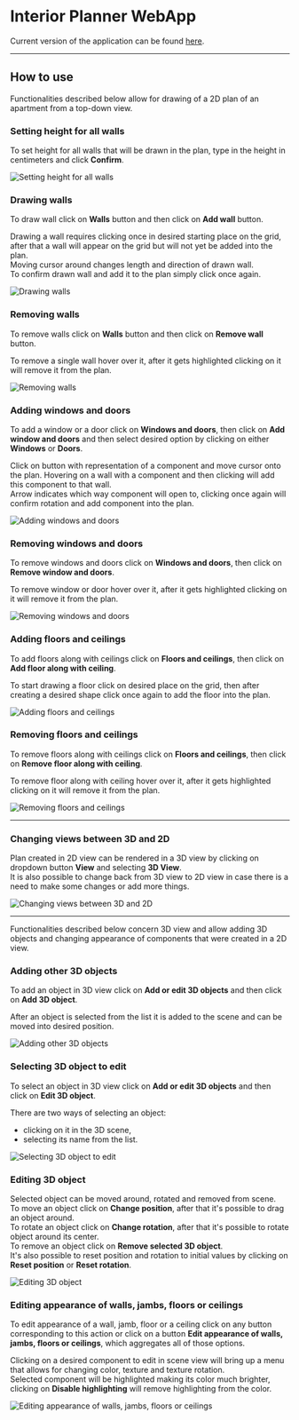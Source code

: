 # Interior Planner WebApp

Current version of the application can be found [here](https://home-planner-deployed.vercel.app/).

---

## How to use

Functionalities described below allow for drawing of a 
2D plan of an apartment from a top-down view.


### Setting height for all walls

To set height for all walls that will be drawn in the plan, type in the height in centimeters and click **Confirm**.

![Setting height for all walls](/public/markdown/readme-images/walls-height.png)


### Drawing walls

To draw wall click on **Walls** button and then click on **Add wall** button.  

Drawing a wall requires clicking once in desired starting place on the grid, after that a wall will appear on the grid but will not yet be added into the plan.  
Moving cursor around changes length and direction of drawn wall.  
To confirm drawn wall and add it to the plan simply click once again.

![Drawing walls](/public/markdown/readme-images/drawing-walls.gif)


### Removing walls

To remove walls click on **Walls** button and then click on **Remove wall** button.  

To remove a single wall hover over it, after it gets highlighted clicking on it will remove it from the plan.

![Removing walls](/public/markdown/readme-images/removing-walls.gif)


### Adding windows and doors

To add a window or a door click on **Windows and doors**, then click on **Add window and doors** and then select desired option by clicking on either **Windows** or **Doors**.  

Click on button with representation of a component and move cursor onto the plan.
Hovering on a wall with a component and then clicking will add this component to that wall.  
Arrow indicates which way component will open to, clicking once again will confirm rotation and add component into the plan.

![Adding windows and doors](/public/markdown/readme-images/adding-windows-and-doors.gif)


### Removing windows and doors

To remove windows and doors click on **Windows and doors**, then click on **Remove window and doors**.  

To remove window or door hover over it, after it gets highlighted clicking on it will remove it from the plan.

![Removing windows and doors](/public/markdown/readme-images/removing-windows-and-doors.gif)


### Adding floors and ceilings

To add floors along with ceilings click on **Floors and ceilings**, then click on **Add floor along with ceiling**.  

To start drawing a floor click on desired place on the grid, then after creating a desired shape click once again to add the floor into the plan.

![Adding floors and ceilings](/public/markdown/readme-images/adding-floors.gif)


### Removing floors and ceilings

To remove floors along with ceilings click on **Floors and ceilings**, then click on **Remove floor along with ceiling**.

To remove floor along with ceiling hover over it, after it gets highlighted clicking on it will remove it from the plan.

![Removing floors and ceilings](/public/markdown/readme-images/removing-floors.gif)


---

### Changing views between 3D and 2D

Plan created in 2D view can be rendered in a 3D view by clicking on dropdown button **View** and selecting **3D View**.  
It is also possible to change back from 3D view to 2D view in case there is a need to make some changes or add more things.

![Changing views between 3D and 2D](/public/markdown/readme-images/3d-2d-swap.gif)


---

Functionalities described below concern 3D view and allow adding 3D objects
and changing appearance of components that were created in a 2D view.

### Adding other 3D objects

To add an object in 3D view click on **Add or edit 3D objects** and then click on **Add 3D object**.

After an object is selected from the list it is added to the scene and can be moved into desired position.

![Adding other 3D objects](/public/markdown/readme-images/adding-3d-object.gif)

### Selecting 3D object to edit

To select an object in 3D view click on **Add or edit 3D objects** and then click on **Edit 3D object**.  

There are two ways of selecting an object:
 - clicking on it in the 3D scene,
 - selecting its name from the list.

![Selecting 3D object to edit](/public/markdown/readme-images/selecting-3d-object.gif)


### Editing 3D object

Selected object can be moved around, rotated and removed from scene.  
To move an object click on **Change position**, after that it's possible to drag an object around.  
To rotate an object click on **Change rotation**, after that it's possible to rotate object around its center.  
To remove an object click on **Remove selected 3D object**.  
It's also possible to reset position and rotation to initial values by clicking on **Reset position** or **Reset rotation**.

![Editing 3D object](/public/markdown/readme-images/editing-3d-object.gif)


### Editing appearance of walls, jambs, floors or ceilings

To edit appearance of a wall, jamb, floor or a ceiling click on any button corresponding to this action 
or click on a button **Edit appearance of walls, jambs, floors or ceilings**, which aggregates all of those options.  

Clicking on a desired component to edit in scene view will bring up a menu that allows for changing color, texture and texture rotation.  
Selected component will be highlighted making its color much brighter, clicking on **Disable highlighting** will remove highlighting from the color.

![Editing appearance of walls, jambs, floors or ceilings](/public/markdown/readme-images/editing-walls-etc.gif)
